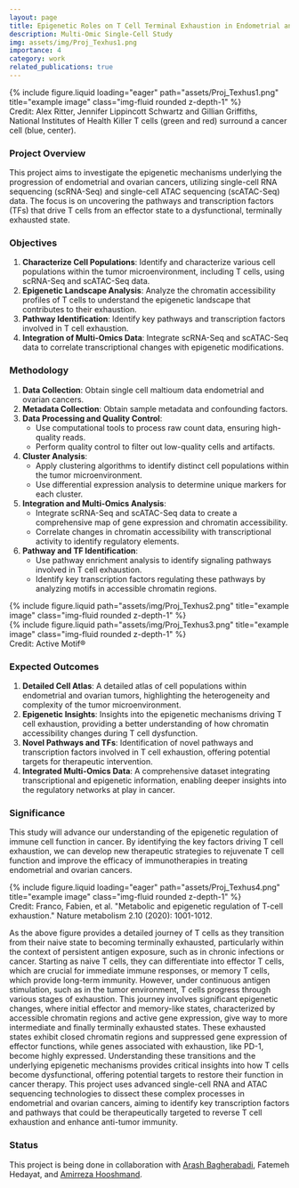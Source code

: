 ```yaml
---
layout: page
title: Epigenetic Roles on T Cell Terminal Exhaustion in Endometrial and Ovarian Cancers
description: Multi-Omic Single-Cell Study
img: assets/img/Proj_Texhus1.png
importance: 4
category: work
related_publications: true
---
```


<div class="row">
    <div class="col-sm mt-3 mt-md-0">
        {% include figure.liquid loading="eager" path="assets/Proj_Texhus1.png" title="example image" class="img-fluid rounded z-depth-1" %}
    </div>
</div>
<div class="caption">
    Credit: Alex Ritter, Jennifer Lippincott Schwartz and Gillian Griffiths, National Institutes of Health Killer T cells (green and red) surround a cancer cell (blue, center).
</div>

### Project Overview

This project aims to investigate the epigenetic mechanisms underlying the progression of endometrial and ovarian cancers, utilizing single-cell RNA sequencing (scRNA-Seq) and single-cell ATAC sequencing (scATAC-Seq) data. The focus is on uncovering the pathways and transcription factors (TFs) that drive T cells from an effector state to a dysfunctional, terminally exhausted state.

### Objectives

1. **Characterize Cell Populations**: Identify and characterize various cell populations within the tumor microenvironment, including T cells, using scRNA-Seq and scATAC-Seq data.
2. **Epigenetic Landscape Analysis**: Analyze the chromatin accessibility profiles of T cells to understand the epigenetic landscape that contributes to their exhaustion.
3. **Pathway Identification**: Identify key pathways and transcription factors involved in T cell exhaustion.
4. **Integration of Multi-Omics Data**: Integrate scRNA-Seq and scATAC-Seq data to correlate transcriptional changes with epigenetic modifications.

### Methodology

1. **Data Collection**: Obtain single cell maltioum data endometrial and ovarian cancers.
2. **Metadata Collection**: Obtain sample metadata and confounding factors.
3. **Data Processing and Quality Control**:
   - Use computational tools to process raw count data, ensuring high-quality reads.
   - Perform quality control to filter out low-quality cells and artifacts.
4. **Cluster Analysis**:
   - Apply clustering algorithms to identify distinct cell populations within the tumor microenvironment.
   - Use differential expression analysis to determine unique markers for each cluster.
5. **Integration and Multi-Omics Analysis**:
   - Integrate scRNA-Seq and scATAC-Seq data to create a comprehensive map of gene expression and chromatin accessibility.
   - Correlate changes in chromatin accessibility with transcriptional activity to identify regulatory elements.
6. **Pathway and TF Identification**:
   - Use pathway enrichment analysis to identify signaling pathways involved in T cell exhaustion.
   - Identify key transcription factors regulating these pathways by analyzing motifs in accessible chromatin regions.

<div class="row justify-content-sm-center">
    <div class="col-sm-4 mt-3 mt-md-0">
        {% include figure.liquid path="assets/img/Proj_Texhus2.png" title="example image" class="img-fluid rounded z-depth-1" %}
    </div>
    <div class="col-sm-8 mt-3 mt-md-0">
        {% include figure.liquid path="assets/img/Proj_Texhus3.png" title="example image" class="img-fluid rounded z-depth-1" %}
    </div>
</div>
<div class="caption">
    Credit: Active Motif®
</div>

### Expected Outcomes

1. **Detailed Cell Atlas**: A detailed atlas of cell populations within endometrial and ovarian tumors, highlighting the heterogeneity and complexity of the tumor microenvironment.
2. **Epigenetic Insights**: Insights into the epigenetic mechanisms driving T cell exhaustion, providing a better understanding of how chromatin accessibility changes during T cell dysfunction.
3. **Novel Pathways and TFs**: Identification of novel pathways and transcription factors involved in T cell exhaustion, offering potential targets for therapeutic intervention.
4. **Integrated Multi-Omics Data**: A comprehensive dataset integrating transcriptional and epigenetic information, enabling deeper insights into the regulatory networks at play in cancer.

### Significance

This study will advance our understanding of the epigenetic regulation of immune cell function in cancer. By identifying the key factors driving T cell exhaustion, we can develop new therapeutic strategies to rejuvenate T cell function and improve the efficacy of immunotherapies in treating endometrial and ovarian cancers.

<div class="row">
    <div class="col-sm mt-3 mt-md-0">
        {% include figure.liquid loading="eager" path="assets/Proj_Texhus4.png" title="example image" class="img-fluid rounded z-depth-1" %}
    </div>
</div>
<div class="caption">
    Credit: Franco, Fabien, et al. "Metabolic and epigenetic regulation of T-cell exhaustion." Nature metabolism 2.10 (2020): 1001-1012.
</div>

As the above figure provides a detailed journey of T cells as they transition from their naive state to becoming terminally exhausted, particularly within the context of persistent antigen exposure, such as in chronic infections or cancer. Starting as naive T cells, they can differentiate into effector T cells, which are crucial for immediate immune responses, or memory T cells, which provide long-term immunity. However, under continuous antigen stimulation, such as in the tumor environment, T cells progress through various stages of exhaustion. This journey involves significant epigenetic changes, where initial effector and memory-like states, characterized by accessible chromatin regions and active gene expression, give way to more intermediate and finally terminally exhausted states. These exhausted states exhibit closed chromatin regions and suppressed gene expression of effector functions, while genes associated with exhaustion, like PD-1, become highly expressed. Understanding these transitions and the underlying epigenetic mechanisms provides critical insights into how T cells become dysfunctional, offering potential targets to restore their function in cancer therapy. This project uses advanced single-cell RNA and ATAC sequencing technologies to dissect these complex processes in endometrial and ovarian cancers, aiming to identify key transcription factors and pathways that could be therapeutically targeted to reverse T cell exhaustion and enhance anti-tumor immunity.

### Status

This project is being done in collaboration with [Arash Bagherabadi](https://sites.google.com/view/arash-bagherabadi/about), Fatemeh Hedayat, and [Amirreza Hooshmand](https://sites.google.com/view/amirreza-hooshmand).  
